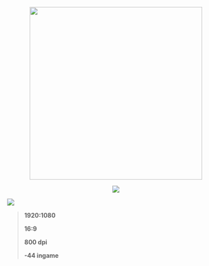 <p align="center">
  <img src="https://github.com/user-attachments/assets/89e1464b-523d-411c-9e04-47cb436f9774" width="400">
</p>

<p align="center">
  <img src="https://readme-typing-svg.herokuapp.com?color=64419C&size=30&center=true&vCenter=true&width=500&lines=+SETTINGS" />
</p>

[<img src="https://img.shields.io/badge/❀%20danizzi%20mods-64419C?style=for-the-badge&logoColor=white" />](https://github.com/171pt/danizzi/releases/download/mods-v1.0.zip)
> **1920:1080**
> 
> **16:9**
> 
> **800 dpi**
> 
> **-44 ingame**
